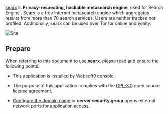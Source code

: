 [searx](https://searx.github.io/searx/) is **Privacy-respecting, hackable metasearch engine**, used for Search Engine . Searx is a free internet metasearch engine which aggregates results from more than 70 search services. Users are neither tracked nor profiled. Additionally, searx can be used over Tor for online anonymity.


![Site](https://libs.websoft9.com/Websoft9/DocsPicture/zh/searx/searx-gui-websoft9.png)


## Prepare

When referring to this document to use **searx**, please read and ensure the following points:

- This application is installed by Websoft9 console.

- The purpose of this application complies with the [GPL-3.0](https://opensource.org/licenses/GPL-3.0) open source license agreement.

- [Configure the domain name](./domain-set) or **server security group** opens external network ports for application access.